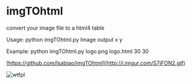 # imgTOhtml
convert your image file to a html4 table

Usage: python imgTOhtml.py Image output x y

Example: python imgTOhtml.py logo.png logo.html 30 30

[https://github.com/lsabiao/imgTOhtml](http://i.imgur.com/S7jFON2.gif)

![wtfpl](http://www.wtfpl.net/wp-content/uploads/2012/12/wtfpl-badge-1.png)
